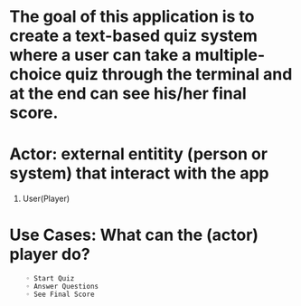 # The goal of this application is to create a text-based quiz system where a user can take a multiple-choice quiz through the terminal and at the end can see his/her final score.

# Actor: external entitity (person or system) that interact with the app
1. User(Player)

# Use Cases: What can the (actor) player do?
        ◦ Start Quiz
        ◦ Answer Questions
        ◦ See Final Score
